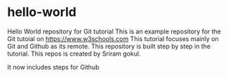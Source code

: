 # hello-world
Hello World repository for Git tutorial
This is an example repository for the Git tutoial on https://www.w3schools.com
This tutorial focuses mainly on Git and Github as its remote.
This repository is built step by step in the tutorial.
This repos is created by Sriram gokul.

It now includes steps for Github
